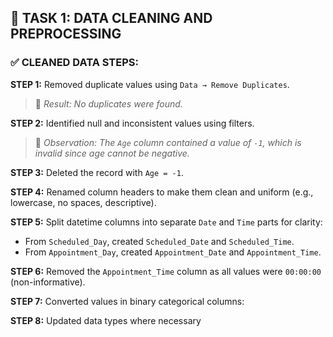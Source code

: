 ## 📌 TASK 1: DATA CLEANING AND PREPROCESSING

### ✅ CLEANED DATA STEPS:

**STEP 1:** Removed duplicate values using `Data → Remove Duplicates`.  
> 🔹 *Result: No duplicates were found.*

**STEP 2:** Identified null and inconsistent values using filters.  
> 🔹 *Observation: The `Age` column contained a value of `-1`, which is invalid since age cannot be negative.*

**STEP 3:** Deleted the record with `Age = -1`.

**STEP 4:** Renamed column headers to make them clean and uniform (e.g., lowercase, no spaces, descriptive).

**STEP 5:** Split datetime columns into separate `Date` and `Time` parts for clarity:
- From `Scheduled_Day`, created `Scheduled_Date` and `Scheduled_Time`.
- From `Appointment_Day`, created `Appointment_Date` and `Appointment_Time`.

**STEP 6:** Removed the `Appointment_Time` column as all values were `00:00:00` (non-informative).

**STEP 7:** Converted values in binary categorical columns:

**STEP 8:** Updated data types where necessary
